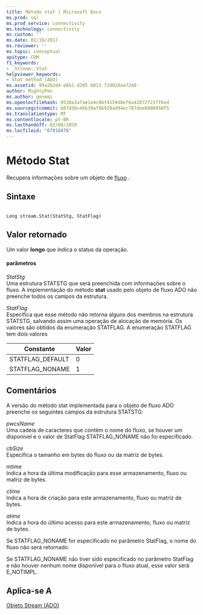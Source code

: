 ```yaml
---
title: Método stat | Microsoft Docs
ms.prod: sql
ms.prod_service: connectivity
ms.technology: connectivity
ms.custom: ''
ms.date: 01/19/2017
ms.reviewer: ''
ms.topic: conceptual
apitype: COM
f1_keywords:
- _Stream::Stat
helpviewer_keywords:
- Stat method [ADO]
ms.assetid: 99a2b2d4-e6b1-4205-b011-72d024ea7240
author: MightyPen
ms.author: genemi
ms.openlocfilehash: 0538a3afae1e4c0bf4159d8ef6a42872f21ff6ed
ms.sourcegitcommit: b87d36c46b39af8b929ad94ec707dee8800950f5
ms.translationtype: MT
ms.contentlocale: pt-BR
ms.lasthandoff: 02/08/2020
ms.locfileid: "67916876"
---
```

# <a name="stat-method"></a>Método Stat
Recupera informações sobre um objeto de [fluxo](../../../ado/reference/ado-api/stream-object-ado.md) .  
  
## <a name="syntax"></a>Sintaxe  
  
```  
  
Long stream.Stat(StatStg, StatFlag)  
```  
  
## <a name="return-value"></a>Valor retornado  
 Um valor **longo** que indica o status da operação.  
  
#### <a name="parameters"></a>parâmetros  
 *StatStg*  
 Uma estrutura STATSTG que será preenchida com informações sobre o fluxo. A implementação do método **stat** usado pelo objeto de fluxo ADO não preenche todos os campos da estrutura.  
  
 *StatFlag*  
 Especifica que esse método não retorna alguns dos membros na estrutura STATSTG, salvando assim uma operação de alocação de memória. Os valores são obtidos da enumeração STATFLAG. A enumeração STATFLAG tem dois valores  
  
|Constante|Valor|  
|--------------|-----------|  
|STATFLAG_DEFAULT|0|  
|STATFLAG_NONAME|1|  
  
## <a name="remarks"></a>Comentários  
 A versão do método stat implementada para o objeto de fluxo ADO preenche os seguintes campos da estrutura STATSTG:  
  
 *pwcsName*  
 Uma cadeia de caracteres que contém o nome do fluxo, se houver um disponível e o valor de StatFlag STATFLAG_NONAME não foi especificado.  
  
 *cbSize*  
 Especifica o tamanho em bytes do fluxo ou da matriz de bytes.  
  
 *mtime*  
 Indica a hora da última modificação para esse armazenamento, fluxo ou matriz de bytes.  
  
 *ctime*  
 Indica a hora de criação para este armazenamento, fluxo ou matriz de bytes.  
  
 *atime*  
 Indica a hora do último acesso para este armazenamento, fluxo ou matriz de bytes.  
  
 Se STATFLAG_NONAME for especificado no parâmetro StatFlag, o nome do fluxo não será retornado.  
  
 Se STATFLAG_NONAME não tiver sido especificado no parâmetro StatFlag e não houver nenhum nome disponível para o fluxo atual, esse valor será E_NOTIMPL.  
  
## <a name="applies-to"></a>Aplica-se A  
 [Objeto Stream (ADO)](../../../ado/reference/ado-api/stream-object-ado.md)

